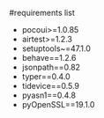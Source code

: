 #requirements list

- pocoui>=1.0.85
- airtest>=1.2.3
- setuptools~=47.1.0
- behave==1.2.6
- jsonpath==0.82
- typer==0.4.0
- tidevice==0.5.9
- pyasn1==0.4.8
- pyOpenSSL==19.1.0